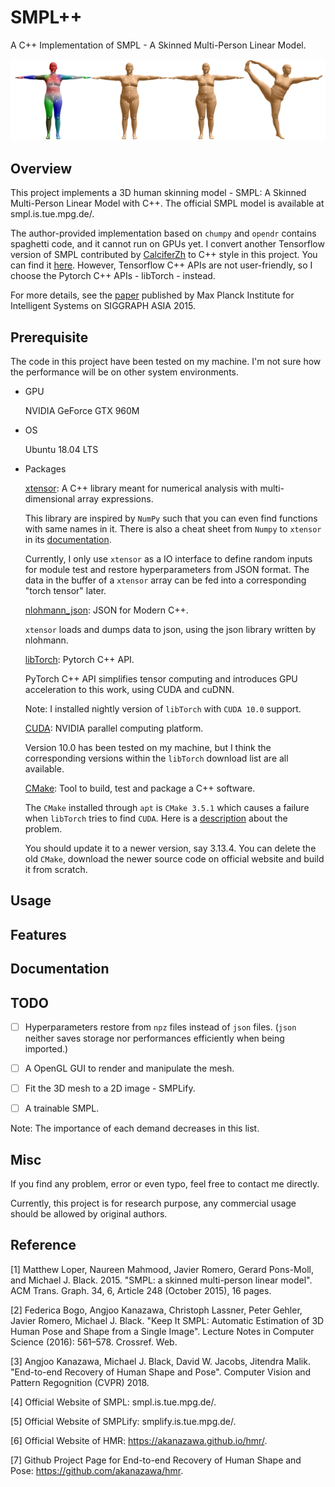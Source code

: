 # SMPL++

A C++ Implementation of SMPL - A Skinned Multi-Person Linear Model.

![SMPL_Modle](docs/media/SMPL_model.png)

## Overview

This project implements a 3D human skinning model - SMPL: A Skinned
Multi-Person Linear Model with C++. The official SMPL model is 
available at smpl.is.tue.mpg.de/.

The author-provided implementation based on `chumpy` and `opendr` contains
spaghetti code,
and it cannot run on GPUs yet. I convert another Tensorflow version of SMPL contributed by [CalciferZh](https://github.com/CalciferZh) to C++ style in
this project.
You can find it [here](https://github.com/CalciferZh/SMPL).
However, Tensorflow C++ APIs are not user-friendly, so I choose the Pytorch C++ APIs - libTorch - instead.

For more details, see the [paper](http://files.is.tue.mpg.de/black/papers/SMPL2015.pdf) published by Max Planck Institute for
Intelligent Systems on SIGGRAPH ASIA 2015.

## Prerequisite

The code in this project have been tested on my machine. I'm not sure
how the performance will be on other system environments.

- GPU

  NVIDIA GeForce GTX 960M

- OS

  Ubuntu 18.04 LTS

- Packages

  [xtensor](https://github.com/QuantStack/xtensor): A C++ library meant for numerical analysis with multi-dimensional array expressions. 
  
  This library are inspired by `NumPy` such that you can even find functions with same names in it.
  There is also a cheat sheet from `Numpy` to `xtensor` in its [documentation](https://xtensor.readthedocs.io/en/latest/).

  Currently, I only use `xtensor` as a IO interface to define random inputs for module test and restore hyperparameters from JSON format. The data in the buffer of a `xtensor` array can be fed into a corresponding "torch tensor" later.
  
  [nlohmann_json](https://github.com/nlohmann/json): JSON for Modern C++.

  `xtensor` loads and dumps data to json, using the json library written by nlohmann.

  [libTorch](https://pytorch.org/cppdocs/): Pytorch C++ API.

  PyTorch C++ API simplifies tensor computing and introduces GPU acceleration to this work, using CUDA and cuDNN.

  Note: I installed nightly version of `libTorch` with `CUDA 10.0` support.

  [CUDA](https://developer.nvidia.com/cuda-downloads): NVIDIA parallel computing platform.
  
  Version 10.0 has been tested on my machine, but I think the corresponding versions within the `libTorch` download list are all available.

  [CMake](https://cmake.org/download/): Tool to build, test and package a C++ software.
  
  The `CMake` installed through `apt` is `CMake 3.5.1` which causes a failure when `libTorch` tries to find `CUDA`. Here is a [description](https://discuss.pytorch.org/t/install-libtorch-error-pytorch-c-api/26756/2) about the problem.
  
  You should update it to a newer version, say 3.13.4.
  You can delete the old `CMake`, download the newer source code on official website and build it from scratch.  

## Usage


## Features


## Documentation


## TODO

- [ ] Hyperparameters restore from `npz` files instead of `json` files. (`json` neither saves storage nor performances efficiently when being imported.)

- [ ] A OpenGL GUI to render and manipulate the mesh.

- [ ] Fit the 3D mesh to a 2D image - SMPLify.

- [ ] A trainable SMPL.

Note: The importance of each demand decreases in this list.

## Misc

If you find any problem, error or even typo, feel free to contact me directly.

Currently, this project is for research purpose, any commercial usage should be allowed by original authors.

## Reference

[1] Matthew Loper, Naureen Mahmood, Javier Romero, Gerard Pons-Moll, and Michael J. Black. 2015. "SMPL: a skinned multi-person linear model". ACM Trans. Graph. 34, 6, Article 248 (October 2015), 16 pages.

[2] Federica Bogo, Angjoo Kanazawa, Christoph Lassner, Peter Gehler, Javier Romero, Michael J. Black. "Keep It SMPL: Automatic Estimation of 3D Human Pose and Shape from a Single Image". Lecture Notes in Computer Science (2016): 561–578. Crossref. Web.

[3] Angjoo Kanazawa, Michael J. Black, David W. Jacobs, Jitendra Malik. "End-to-end Recovery of Human Shape and Pose". Computer Vision and Pattern Regognition (CVPR) 2018.

[4] Official Website of SMPL: smpl.is.tue.mpg.de/.

[5] Official Website of SMPLify: smplify.is.tue.mpg.de/.

[6] Official Website of HMR: https://akanazawa.github.io/hmr/.

[7] Github Project Page for End-to-end Recovery of Human Shape and Pose: https://github.com/akanazawa/hmr.
